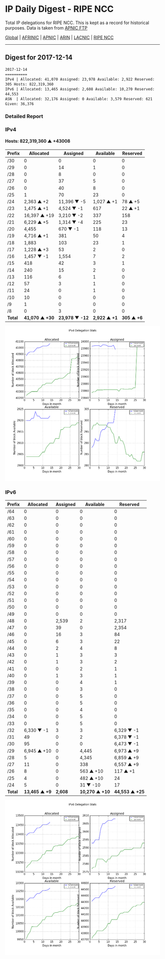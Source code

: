 # IP Daily Digest - RIPE NCC

Total IP delegations for RIPE NCC. This is kept as a record for historical purposes. Data is taken from [APNIC FTP](https://ftp.apnic.net/)

[Global](https://github.com/csmets/IP-Daily-Digest) | [AFRINIC](https://github.com/csmets/IP-Daily-Digest/tree/master/archives/AFRINIC) | [APNIC](https://github.com/csmets/IP-Daily-Digest/tree/master/archives/APNIC) | [ARIN](https://github.com/csmets/IP-Daily-Digest/tree/master/archives/ARIN) | [LACNIC](https://github.com/csmets/IP-Daily-Digest/tree/master/archives/LACNIC) | [RIPE NCC](https://github.com/csmets/IP-Daily-Digest/tree/master/archives/RIPE_NCC)

---

## Digest for 2017-12-14
```
2017-12-14
==========
IPv4 | Allocated: 41,070 Assigned: 23,978 Available: 2,922 Reserved: 305 Hosts: 822,319,360
IPv6 | Allocated: 13,465 Assigned: 2,608 Available: 10,270 Reserved: 44,553
ASN  | Allocated: 32,176 Assigned: 0 Available: 3,579 Reserved: 621 Given: 36,376
```

### Detailed Report

### IPv4

#### Hosts: **822,319,360 ▲ +43008**

| Prefix | Allocated | Assigned | Available | Reserved |
| ----- | ----- | ----- | ----- | ----- |
| /30 | 0 | 0 | 0 | 0 |
| /29 | 0 | 14 | 1 | 0 |
| /28 | 0 | 8 | 0 | 0 |
| /27 | 0 | 37 | 5 | 0 |
| /26 | 0 | 40 | 8 | 0 |
| /25 | 1 | 70 | 23 | 0 |
| /24 | 2,363 ▲ +2 | 11,396 ▼ -5 | 1,027 ▲ +1 | 78 ▲ +5 |
| /23 | 1,475 ▲ +1 | 4,524 ▼ -1 | 617 | 22 ▲ +1 |
| /22 | 16,397 ▲ +19 | 3,210 ▼ -2 | 337 | 158 |
| /21 | 6,229 ▲ +5 | 1,314 ▼ -4 | 225 | 23 |
| /20 | 4,455 | 670 ▼ -1 | 118 | 13 |
| /19 | 4,716 ▲ +1 | 381 | 50 | 4 |
| /18 | 1,883 | 103 | 23 | 1 |
| /17 | 1,228 ▲ +3 | 53 | 2 | 0 |
| /16 | 1,457 ▼ -1 | 1,554 | 7 | 2 |
| /15 | 418 | 42 | 3 | 1 |
| /14 | 240 | 15 | 2 | 0 |
| /13 | 116 | 6 | 1 | 0 |
| /12 | 57 | 3 | 1 | 0 |
| /11 | 24 | 0 | 1 | 0 |
| /10 | 10 | 0 | 0 | 0 |
| /9 | 1 | 0 | 0 | 0 |
| /8 | 0 | 3 | 0 | 0 |
| **Total** | **41,070 ▲ +30** | **23,978 ▼ -12** | **2,922 ▲ +1** | **305 ▲ +6** |

![ipv4-stats](ipv4-figure.png)

### IPv6

| Prefix | Allocated | Assigned | Available | Reserved |
| ----- | ----- | ----- | ----- | ----- |
| /64 | 0 | 0 | 0 | 0 |
| /63 | 0 | 0 | 0 | 0 |
| /62 | 0 | 0 | 0 | 0 |
| /61 | 0 | 0 | 0 | 0 |
| /60 | 0 | 0 | 0 | 0 |
| /59 | 0 | 0 | 0 | 0 |
| /58 | 0 | 0 | 0 | 0 |
| /57 | 0 | 0 | 0 | 0 |
| /56 | 0 | 0 | 0 | 0 |
| /55 | 0 | 0 | 0 | 0 |
| /54 | 0 | 0 | 0 | 0 |
| /53 | 0 | 0 | 0 | 0 |
| /52 | 0 | 0 | 0 | 0 |
| /51 | 0 | 0 | 0 | 0 |
| /50 | 0 | 0 | 0 | 0 |
| /49 | 0 | 0 | 0 | 0 |
| /48 | 0 | 2,539 | 2 | 2,317 |
| /47 | 0 | 39 | 0 | 2,354 |
| /46 | 0 | 16 | 3 | 84 |
| /45 | 0 | 6 | 3 | 22 |
| /44 | 0 | 2 | 4 | 8 |
| /43 | 0 | 1 | 3 | 3 |
| /42 | 0 | 1 | 3 | 2 |
| /41 | 0 | 0 | 2 | 1 |
| /40 | 0 | 1 | 3 | 1 |
| /39 | 0 | 0 | 4 | 1 |
| /38 | 0 | 0 | 3 | 0 |
| /37 | 0 | 0 | 5 | 0 |
| /36 | 0 | 0 | 5 | 0 |
| /35 | 0 | 0 | 4 | 0 |
| /34 | 0 | 0 | 5 | 0 |
| /33 | 0 | 0 | 5 | 0 |
| /32 | 6,330 ▼ -1 | 3 | 3 | 6,329 ▼ -1 |
| /31 | 49 | 0 | 2 | 6,378 ▼ -1 |
| /30 | 95 | 0 | 0 | 6,473 ▼ -1 |
| /29 | 6,945 ▲ +10 | 0 | 4,445 | 6,973 ▲ +9 |
| /28 | 5 | 0 | 4,345 | 6,859 ▲ +9 |
| /27 | 11 | 0 | 338 | 6,557 ▲ +9 |
| /26 | 8 | 0 | 563 ▲ +10 | 117 ▲ +1 |
| /25 | 4 | 0 | 482 ▲ +10 | 24 |
| /24 | 5 | 0 | 31 ▼ -10 | 17 |
| **Total** | **13,465 ▲ +9** | **2,608** | **10,270 ▲ +10** | **44,553 ▲ +25** |

![ipv6-stats](ipv6-figure.png)